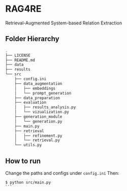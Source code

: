 # RAG4RE
Retrieval-Augmented System-based Relation Extraction
## Folder Hierarchy

````bash
.
├── LICENSE
├── README.md
├── data
├── results
└── src
    ├── config.ini
    ├── data_augmentation
    │   ├── embeddings
    │   └── prompt_generation
    ├── data_preparation
    ├── evaluation
    │   ├── results_analysis.py
    │   └── vizualization.py
    ├── generation_module
    │   └── generation.py
    ├── main.py
    ├── retrieval
    │   ├── refinement.py
    │   └── retrieval.py
    └── utils.py
````
## How to run
Change the paths and configs under `config.ini`
Then:
````bash
$ python src/main.py
```
